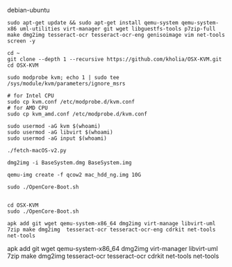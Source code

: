 
debian-ubuntu
```
sudo apt-get update && sudo apt-get install qemu-system qemu-system-x86 uml-utilities virt-manager git wget libguestfs-tools p7zip-full make dmg2img tesseract-ocr tesseract-ocr-eng genisoimage vim net-tools screen -y
```


```
cd ~
git clone --depth 1 --recursive https://github.com/kholia/OSX-KVM.git
cd OSX-KVM

sudo modprobe kvm; echo 1 | sudo tee /sys/module/kvm/parameters/ignore_msrs

# for Intel CPU
sudo cp kvm.conf /etc/modprobe.d/kvm.conf  
# for AMD CPU
sudo cp kvm_amd.conf /etc/modprobe.d/kvm.conf  

sudo usermod -aG kvm $(whoami)
sudo usermod -aG libvirt $(whoami)
sudo usermod -aG input $(whoami)

./fetch-macOS-v2.py

dmg2img -i BaseSystem.dmg BaseSystem.img

qemu-img create -f qcow2 mac_hdd_ng.img 10G

sudo ./OpenCore-Boot.sh


cd OSX-KVM
sudo ./OpenCore-Boot.sh

```


```
apk add git wget qemu-system-x86_64 dmg2img virt-manage libvirt-uml 7zip make dmg2img  tesseract-ocr tesseract-ocr-eng cdrkit net-tools net-tools
```


apk add git wget qemu-system-x86_64 dmg2img virt-manager libvirt-uml 7zip make dmg2img  tesseract-ocr tesseract-ocr cdrkit net-tools net-tools